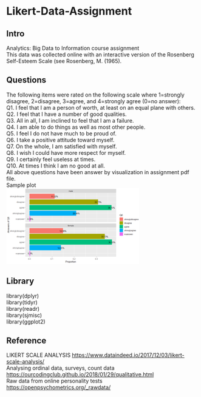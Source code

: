# Likert-Data-Assignment

## Intro
Analytics: Big Data to Information course assignment  
This data was collected online with an interactive version of the Rosenberg Self-Esteem Scale (see Rosenberg, M. (1965). 

## Questions
The following items were rated on the following scale where 1=strongly disagree, 2=disagree, 3=agree, and 4=strongly agree (0=no answer):  
Q1. I feel that I am a person of worth, at least on an equal plane with others.	  
Q2. I feel that I have a number of good qualities.	  
Q3. All in all, I am inclined to feel that I am a failure.  
Q4. I am able to do things as well as most other people.  
Q5. I feel I do not have much to be proud of.  
Q6. I take a positive attitude toward myself.  
Q7. On the whole, I am satisfied with myself.  
Q8. I wish I could have more respect for myself.  
Q9. I certainly feel useless at times.  
Q10. At times I think I am no good at all.  
All above questions have been answer by visualization in assignment pdf file.  
Sample plot  
<img src="https://github.com/hwyu99/Likert-Data-Assignment/blob/master/Q6.png" height="200" width="350" />

## Library  
library(dplyr)  
library(tidyr)  
library(readr)  
library(sjmisc)  
library(ggplot2)  

## Reference  
LIKERT SCALE ANALYSIS
https://www.dataindeed.io/2017/12/03/likert-scale-analysis/  
Analysing ordinal data, surveys, count data
https://ourcodingclub.github.io/2018/01/29/qualitative.html  
Raw data from online personality tests
https://openpsychometrics.org/_rawdata/     
